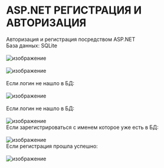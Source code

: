 # ASP.NET РЕГИСТРАЦИЯ И АВТОРИЗАЦИЯ
Авторизация и регистрация посредством ASP.NET</br>
База данных: SQLite</br></br>
![изображение](https://user-images.githubusercontent.com/65306613/202815379-1b8863a5-f3e3-4547-9c10-a50d4e51b84a.png)</br></br>
![изображение](https://user-images.githubusercontent.com/65306613/202815397-1a2e688a-a63a-4d2c-ad26-b88e3469a2a9.png)</br>
</br>
Если логин не нашло в БД:</br></br>
![изображение](https://user-images.githubusercontent.com/65306613/202815441-218c5138-7fb2-47be-9991-2f0720d22ccf.png)</br>
</br>
Если логин не нашло в БД:</br></br>
![изображение](https://user-images.githubusercontent.com/65306613/202815840-214738d6-c455-49f6-b615-0835652e831a.png)</br>
Если зарегистрироваться с именем которое уже есть в БД:</br></br>
![изображение](https://user-images.githubusercontent.com/65306613/202815949-4d70baab-62b8-4ec1-b16c-5037e2366d29.png)</br>
Если регистрация прошла успешно:</br></br>
![изображение](https://user-images.githubusercontent.com/65306613/202816090-ce266ff9-ddfd-462d-9256-799f0cb904e0.png)</br>

